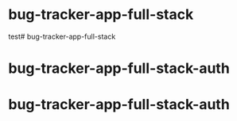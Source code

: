 # bug-tracker-app-full-stack
test# bug-tracker-app-full-stack
# bug-tracker-app-full-stack-auth
# bug-tracker-app-full-stack-auth

